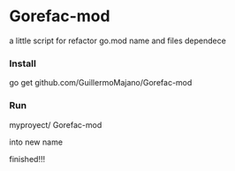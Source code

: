 # Gorefac-mod
a little script for refactor go.mod name and files dependece

### Install

go get github.com/GuillermoMajano/Gorefac-mod

### Run

myproyect/ Gorefac-mod

into new name 

finished!!!
